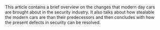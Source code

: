 This article contains a brief overview on the changes that modern day cars are brought about in the security industry. 
It also talks about how stealable the modern cars are than their predecessors and then concludes with how the present defects in security can be resolved. 
